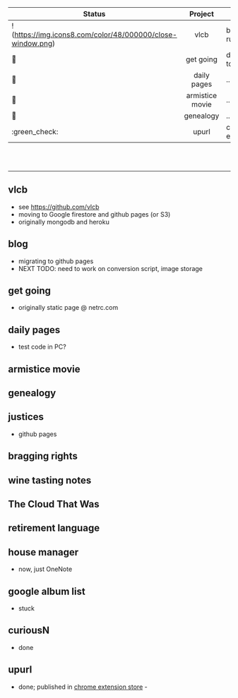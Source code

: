 
| Status | Project | Desc	|
|--------|:-------:|------|
| !(https://img.icons8.com/color/48/000000/close-window.png)	| vlcb	| brass rubbings|
| :stop_sign:	| get going	| display todo list|
| :stop_sign:	| daily pages	| ...|
| :stop_sign:	| armistice movie	| ...|
| :stop_sign:	| genealogy	| ...|
| :green_check: | upurl | chrome extension |

<br><br>

<hr>

## vlcb
* see https://github.com/vlcb
* moving to Google firestore and github pages (or S3)
* originally mongodb and heroku

## blog
* migrating to github pages
* NEXT TODO: need to work on conversion script, image storage

## get going
* originally static page @ netrc.com

## daily pages
* test code in PC?

## armistice movie

## genealogy

## justices
* github pages

## bragging rights

## wine tasting notes

## The Cloud That Was

## retirement language

## house manager
* now, just OneNote

## google album list
* stuck

## curiousN
* done

## upurl
* done; published in [chrome extension store](https://chrome.google.com/webstore/detail/up-url/cagmkfldeglkpnoehchbbdjmgddacodk?hl=en) - 
